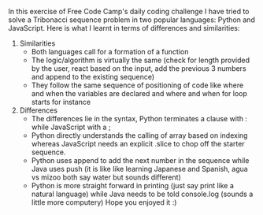 In this exercise of Free Code Camp's daily coding challenge I have tried to solve a Tribonacci sequence problem in two popular languages: Python and JavaScript.
Here is what I learnt in terms of differences and similarities:
1. Similarities
   - Both languages call for a formation of a function
   - The logic/algorithm is virtually the same (check for length provided by the user, react based on the input, add the previous 3 numbers and append to the existing sequence)
   - They follow the same sequence of positioning of code like where and when the variables are declared and where and when for loop starts for instance
2. Differences
   - The differences lie in the syntax, Python terminates a clause with : while JavaScript with a ;
   - Python directly understands the calling of array based on indexing whereas JavaScript needs an explicit .slice to chop off the starter sequence.
   - Python uses append to add the next number in the sequence while Java uses push (it is like like learning Japanese and Spanish, agua vs mizoo both say water but sounds different)
   - Python is more straight forward in printing (just say print like a natural language) while Java needs to be told console.log (sounds a little more computery)
Hope you enjoyed it :)  
